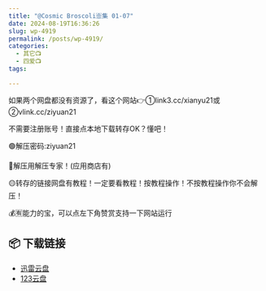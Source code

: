 ```yaml
---
title: "@Cosmic Broscoli🈴集 01-07"
date: 2024-08-19T16:36:26
slug: wp-4919
permalink: /posts/wp-4919/
categories:
  - 其它📺
  - 四爱📺
tags:

---
```


如果两个网盘都没有资源了，看这个网站👉①link3.cc/xianyu21或②vlink.cc/ziyuan21

不需要注册账号！直接点本地下载转存OK？懂吧！

🟢解压密码:ziyuan21

🔵解压用解压专家！(应用商店有)

🟡转存的链接网盘有教程！一定要看教程！按教程操作！不按教程操作你不会解压！

💰🈶能力的宝，可以点左下角赞赏支持一下网站运行

## 📦 下载链接
- [迅雷云盘](https://blziyuan21.com/pay-download/4919?key=08696e6431&down_id=0)
- [123云盘](https://blziyuan21.com/pay-download/4919?key=08696e6431&down_id=1)

